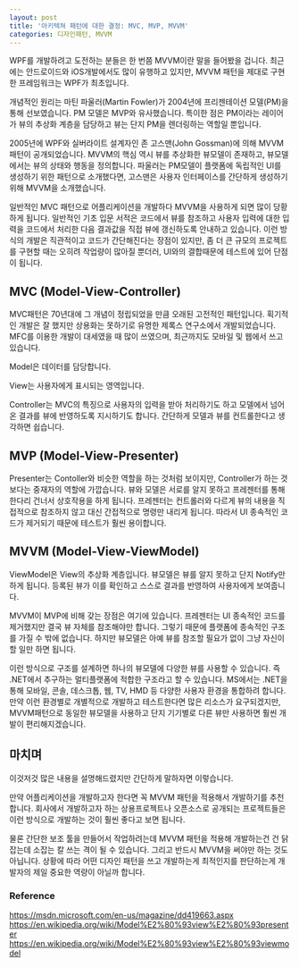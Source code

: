 ```yaml
---
layout: post
title: '아키텍쳐 패턴에 대한 결정: MVC, MVP, MVVM'
categories: 디자인패턴, MVVM
---
```


WPF를 개발하려고 도전하는 분들은 한 번쯤 MVVM이란 말을 들어봤을 겁니다. 최근에는 안드로이드와 iOS개발에서도 많이 유행하고 있지만, MVVM 패턴을 제대로 구현한 프레임워크는 WPF가 최초입니다.

개념적인 원리는 마틴 파울러(Martin Fowler)가 2004년에 프리젠테이션 모델(PM)을 통해 선보였습니다. PM 모델은 MVP와 유사했습니다. 특이한 점은 PM이라는 레이어가 뷰의 추상화 계층을 담당하고 뷰는 단지 PM을 렌더링하는 역할일 뿐입니다.

2005년에 WPF와 실버라이트 설계자인 존 고스맨(John Gossman)에 의해 MVVM 패턴이 공개되었습니다. MVVM의 핵심 역시 뷰를 추상화한 뷰모델이 존재하고, 뷰모델에서는 뷰의 상태와 행동을 정의합니다. 파울러는 PM모델이 플랫폼에 독립적인 UI를 생성하기 위한 패턴으로 소개했다면, 고스맨은 사용자 인터페이스를 간단하게 생성하기 위해 MVVM을 소개했습니다.

일반적인 MVC 패턴으로 어플리케이션을 개발하다 MVVM을 사용하게 되면 많이 당황하게 됩니다. 일반적인 기초 입문 서적은 코드에서 뷰를 참조하고 사용자 입력에 대한 입력을 코드에서 처리한 다음 결과값을 직접 뷰에 갱신하도록 안내하고 있습니다. 이런 방식의 개발은 직관적이고 코드가 간단해진다는 장점이 있지만, 좀 더 큰 규모의 프로젝트를 구현할 때는 오히려 작업량이 많아질 뿐더러, UI와의 결합때문에 테스트에 있어 단점이 됩니다.

## MVC (Model-View-Controller)

MVC패턴은 70년대에 그 개념이 정립되었을 만큼 오래된 고전적인 패턴입니다. 획기적인 개발은 잘 했지만 상용화는 못하기로 유명한 제록스 연구소에서 개발되었습니다. MFC를 이용한 개발이 대세였을 때 많이 쓰였으며, 최근까지도 모바일 및 웹에서 쓰고 있습니다.

Model은 데이터를 담당합니다.

View는 사용자에게 표시되는 영역입니다.

Controller는 MVC의 특징으로 사용자의 입력을 받아 처리하기도 하고 모델에서 넘어온 결과를 뷰에 반영하도록 지시하기도 합니다. 간단하게 모델과 뷰를 컨트롤한다고 생각하면 쉽습니다.

## MVP (Model-View-Presenter)

Presenter는 Contoller와 비슷한 역할을 하는 것처럼 보이지만, Controller가 하는 것보다는 중재자의 역할에 가깝습니다. 뷰와 모델은 서로를 알지 못하고 프레젠터를 통해 한다리 건너서 상호작용을 하게 됩니다.
프레젠터는 컨트롤러와 다르게 뷰의 내용을 직접적으로 참조하지 않고 대신 간접적으로 명령만 내리게 됩니다. 따라서 UI 종속적인 코드가 제거되기 때문에 테스트가 훨씬 용이합니다.

## MVVM (Model-View-ViewModel)

ViewModel은 View의 추상화 계층입니다. 뷰모델은 뷰를 알지 못하고 단지 Notify만 하게 됩니다. 등록된 뷰가 이를 확인하고 스스로 결과를 반영하여 사용자에게 보여줍니다.

MVVM이 MVP에 비해 갖는 장점은 여기에 있습니다. 프레젠터는 UI 종속적인 코드를 제거했지만 결국 뷰 자체를 참조해야만 합니다. 그렇기 때문에 플랫폼에 종속적인 구조를 가질 수 밖에 없습니다. 하지만 뷰모델은 아예 뷰를 참조할 필요가 없이 그냥 자신이 할 일만 하면 됩니다.

이런 방식으로 구조를 설계하면 하나의 뷰모델에 다양한 뷰를 사용할 수 있습니다. 즉 .NET에서 추구하는 멀티플랫폼에 적합한 구조라고 할 수 있습니다. MS에서는 .NET을 통해 모바일, 콘솔, 데스크톱, 웹, TV, HMD 등 다양한 사용자 환경을 통합하려 합니다. 만약 이런 환경별로 개별적으로 개발하고 테스트한다면 많은 리소스가 요구되겠지만, MVVM패턴으로 동일한 뷰모델을 사용하고 단지 기기별로 다른 뷰만 사용하면 훨씬 개발이 편리해지겠습니다.

## 마치며

이것저것 많은 내용을 설명해드렸지만 간단하게 말하자면 이렇습니다.

만약 어플리케이션을 개발하고자 한다면 꼭 MVVM 패턴을 적용해서 개발하기를 추천합니다. 회사에서 개발하고자 하는 상용프로젝트나 오픈소스로 공개되는 프로젝트들은 이런 방식으로 개발하는 것이 훨씬 좋다고 보면 됩니다.

물론 간단한 보조 툴을 만들어서 작업하려는데 MVVM 패턴을 적용해 개발하는건 건 닭 잡는데 소잡는 칼 쓰는 격이 될 수 있습니다. 그리고 반드시 MVVM을 써야만 하는 것도 아닙니다. 상황에 따라 어떤 디자인 패턴을 쓰고 개발하는게 최적인지를 판단하는게 개발자의 제일 중요한 역량이 아닐까 합니다.

### Reference

<https://msdn.microsoft.com/en-us/magazine/dd419663.aspx>
<https://en.wikipedia.org/wiki/Model%E2%80%93view%E2%80%93presenter>
<https://en.wikipedia.org/wiki/Model%E2%80%93view%E2%80%93viewmodel>